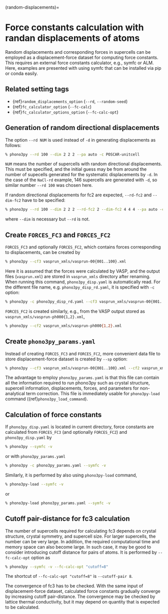 (random-displacements)=
# Force constants calculation with randan displacements of atoms

Random displacements and corresponding forces in supercells can be employed as a
displacement-force dataset for computing force constants. This requires an
external force constants calculator, e.g., symfc or ALM. Here, examples are
presented with using symfc that can be installed via pip or conda easily.

## Related setting tags

- {ref}`random_displacements_option` (`--rd`, `--random-seed`)
- {ref}`fc_calculator_option` (`--fc-calc`)
- {ref}`fc_calculator_options_option` (`--fc-calc-opt`)

## Generation of random directional displacements

The option `--rd NUM` is used instead of `-d` in generating displacements as follows:

```bash
% phono3py --rd 100 --dim 2 2 2 --pa auto -c POSCAR-unitcell
```

`NUM` means the number of supercells with random directional displacements. This
must be specified, and the initial guess may be from around the number of
supecells generated for the systematic displacements by `-d`. In the case of the
`NaCl-rd` example, 146 supercells are generated with `-d`, so similar
number `--rd 100` was chosen here.

If random directional displacements for fc2 are expected, `--rd-fc2` and
`--dim-fc2` have to be specified:

```bash
% phono3py --rd 100 --dim 2 2 2 --rd-fc2 2 --dim-fc2 4 4 4 --pa auto -c POSCAR-unitcell
```

where `--dim` is necessary but `--rd` is not.

## Create `FORCES_FC3` and `FORCES_FC2`

`FORCES_FC3` and optionally `FORCES_FC2`, which contains forces corresponding to
displacements, can be created by

```bash
% phono3py --cf3 vasprun_xmls/vasprun-00{001..100}.xml
```

Here it is assumed that the forces were calculated by VASP, and the output files
(`vasprun.xml`) are stored in `vasprun_xmls` directory after renaming. When
running this command, `phono3py_disp.yaml` is automatically read. For the
different file name, e.g. `phono3py_disp_rd.yaml`, it is specified with `-c`
option:

```bash
% phono3py -c phono3py_disp_rd.yaml --cf3 vasprun_xmls/vasprun-00{001..100}.xml
```

`FORCES_FC2` is created similarly, e.g., from the VASP output stored as
`vasprun_xmls/vasprun-ph000{1,2}.xml`,

```bash
% phono3py --cf2 vasprun_xmls/vasprun-ph000{1,2}.xml
```

## Create `phono3py_params.yaml`

Instead of creating `FORCES_FC3` and `FORCES_FC2`, more convenient data file to
store displacement-force dataset is created by `--sp` option:

```bash
% phono3py --cf3 vasprun_xmls/vasprun-00{001..100}.xml --cf2 vasprun_xmls/vasprun-ph0000{1,2}.xml --sp
```

The advantage to employ `phono3py_params.yaml` is that this file can contain all
the information required to run phono3py such as crystal structure, supercell
information, displacements, forces, and parameters for non-analytical term
correction. This file is immediately usable for `phono3py-load` command ({ref}`phono3py_load_command`).

## Calculation of force constants

If `phono3py_disp.yaml` is located in current directory, force constants are
calculated from `FORCES_FC3` (and optionally `FORCES_FC2`) and
`phono3py_disp.yaml` by

```bash
% phono3py --symfc -v
```

or with `phono3py_params.yaml`

```bash
% phono3py -c phono3py_params.yaml --symfc -v
```

Similarly, it is performed by also using `phono3py-load` command,

```bash
% phono3py-load --symfc -v
```

or

```bash
% phono3py-load phono3py_params.yaml --symfc -v
```

## Cutoff pair-distance for fc3 calculation

The number of supercells required for calculating fc3 depends on crystal
structure, crystal symmetry, and supercell size. For larger supercells, the
number can be very large. In addition, the required computational time and
memory space can also become large. In such case, it may be good to consider
introducing cutoff distance for pairs of atoms. It is performed by
`--fc-calc-opt` option as

```bash
% phono3py --symfc -v --fc-calc-opt "cutoff=8"
```

The shortcut of `--fc-calc-opt "cutoff=8"` is `--cutoff-pair 8`.

The convergence of fc3 has to be checked. With the same input of
displacement-force dataset, calculated force constants gradually converge by
increasing cutoff pair-distance. The convergence may be checked by lattice
thermal conductivity, but it may depend on quantity that is expected to be
calculated.
